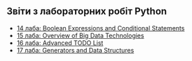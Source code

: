 ## Звіти з лабораторних робіт Python

- [14 лаба: Boolean Expressions and Conditional Statements](lab14/README.md)
- [15 лаба: Overview of Big Data Technologies](lab15/README.md)
- [16 лаба: Advanced TODO List](lab16/README.md)
- [17 лаба: Generators and Data Structures](lab17/README.md)
